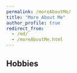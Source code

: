 ```yaml
---
permalink: /moreAboutMe/
title: "More About Me"
author_profile: true
redirect_from: 
  - /md/
  - /moreAboutMe.html
---
```


## Hobbies
